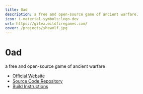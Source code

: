 ```yaml
---
title: 0ad
description: a free and open-source game of ancient warfare. 
icon: i-material-symbols:logo-dev
url: https://gitea.wildfiregames.com/
cover: /projects/shewolf.jpg
---
```



# 0ad
a free and open-source game of ancient warfare


- [Official Website](https://play0ad.com/media/screenshots/)
- [Source Code Repository](https://gitea.wildfiregames.com/)
- [Build Instructions](https://gitea.wildfiregames.com/0ad/0ad/wiki/BuildInstructions)